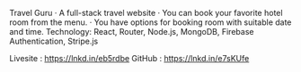 Travel Guru
· A full-stack travel website
· You can book your favorite hotel room from the menu.
· You have options for booking room with suitable date and time.
Technology: React, Router, Node.js, MongoDB, Firebase Authentication, Stripe.js

Livesite : https://lnkd.in/eb5rdbe
GitHub : https://lnkd.in/e7sKUfe
